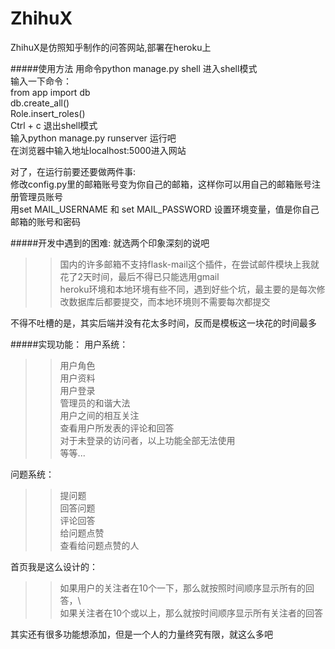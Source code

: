 
ZhihuX
======

ZhihuX是仿照知乎制作的问答网站,部署在heroku上

#####使用方法
用命令python manage.py shell 进入shell模式 <br>
输入一下命令： <br>
from app import db <br>
db.create_all() <br>
Role.insert_roles() <br>
Ctrl + c 退出shell模式 <br>
输入python manage.py runserver 运行吧 <br>
在浏览器中输入地址localhost:5000进入网站 <br>

对了，在运行前要还要做两件事: <br>
修改config.py里的邮箱账号变为你自己的邮箱，这样你可以用自己的邮箱账号注册管理员账号 <br>
用set MAIL_USERNAME 和 set MAIL_PASSWORD 设置环境变量，值是你自己邮箱的账号和密码 <br>

#####开发中遇到的困难:
就选两个印象深刻的说吧<br>
>>国内的许多邮箱不支持flask-mail这个插件，在尝试邮件模块上我就花了2天时间，最后不得已只能选用gmail<br>
>>heroku环境和本地环境有些不同，遇到好些个坑，最主要的是每次修改数据库后都要提交，而本地环境则不需要每次都提交<br>

不得不吐槽的是，其实后端并没有花太多时间，反而是模板这一块花的时间最多<br>

#####实现功能：
用户系统：<br>
>>用户角色<br>
>>用户资料<br>
>>用户登录<br>
>>管理员的和谐大法<br>
>>用户之间的相互关注<br>
>>查看用户所发表的评论和回答<br>
>>对于未登录的访问者，以上功能全部无法使用<br>
>>等等...<br>

问题系统：<br>
>>提问题<br>
>>回答问题<br>
>>评论回答<br>
>>给问题点赞<br>
>>查看给问题点赞的人<br>

首页我是这么设计的：<br>
>>如果用户的关注者在10个一下，那么就按照时间顺序显示所有的回答，\\<br>
>>如果关注者在10个或以上，那么就按时间顺序显示所有关注者的回答<br>

  
其实还有很多功能想添加，但是一个人的力量终究有限，就这么多吧<br>
  
